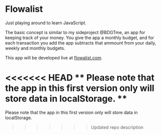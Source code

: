 Flowalist
==========

Just playing around to learn JavaScript.

The basic concept is similar to my sideproject @BDGTme, an app for keeping track of your money. You give the app a monthly budget, and for each transaction you add the app subtracts that ammount from your daily, weekly and monthly budgets.

This app will be developed live at <a href="http://flowalist.com">flowalist.com</a>.

<<<<<<< HEAD
** Please note that the app in this first version only will store data in localStorage. **
=======
Please note that the app in this first version only will store data in localStorage.
>>>>>>> Updated repo description

